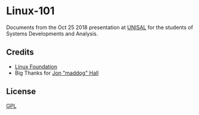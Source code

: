 # Linux-101 

Documents from the Oct 25 2018 presentation at [UNISAL](https://unisal.br/) for the students of Systems Developments and Analysis. 

## Credits
* [Linux Foundation](https://www.linuxfoundation.org/)
* Big Thanks for [Jon "maddog" Hall](https://twitter.com/maddoghall)

## License
[GPL](https://www.gnu.org/licenses/gpl-3.0.pt-br.html)
